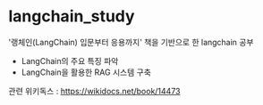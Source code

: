 # langchain_study
'랭체인(LangChain) 입문부터 응용까지' 책을 기반으로 한 langchain 공부
* LangChain의 주요 특징 파악
* LangChain을 활용한 RAG 시스템 구축

관련 위키독스 : https://wikidocs.net/book/14473
